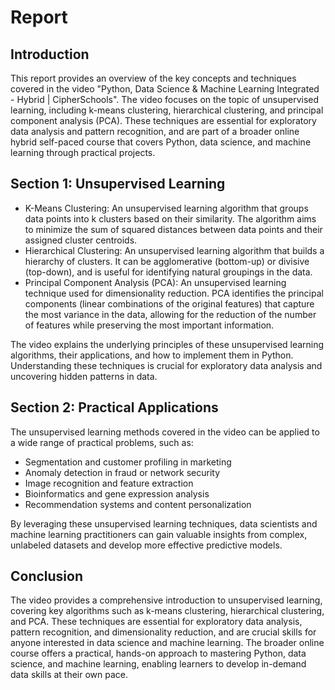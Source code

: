 # Report

## Introduction
This report provides an overview of the key concepts and techniques covered in the video "Python, Data Science & Machine Learning Integrated - Hybrid | CipherSchools". The video focuses on the topic of unsupervised learning, including k-means clustering, hierarchical clustering, and principal component analysis (PCA). These techniques are essential for exploratory data analysis and pattern recognition, and are part of a broader online hybrid self-paced course that covers Python, data science, and machine learning through practical projects.

## Section 1: Unsupervised Learning
- K-Means Clustering: An unsupervised learning algorithm that groups data points into k clusters based on their similarity. The algorithm aims to minimize the sum of squared distances between data points and their assigned cluster centroids.
- Hierarchical Clustering: An unsupervised learning algorithm that builds a hierarchy of clusters. It can be agglomerative (bottom-up) or divisive (top-down), and is useful for identifying natural groupings in the data.
- Principal Component Analysis (PCA): An unsupervised learning technique used for dimensionality reduction. PCA identifies the principal components (linear combinations of the original features) that capture the most variance in the data, allowing for the reduction of the number of features while preserving the most important information.

The video explains the underlying principles of these unsupervised learning algorithms, their applications, and how to implement them in Python. Understanding these techniques is crucial for exploratory data analysis and uncovering hidden patterns in data.

## Section 2: Practical Applications
The unsupervised learning methods covered in the video can be applied to a wide range of practical problems, such as:
- Segmentation and customer profiling in marketing
- Anomaly detection in fraud or network security
- Image recognition and feature extraction
- Bioinformatics and gene expression analysis
- Recommendation systems and content personalization

By leveraging these unsupervised learning techniques, data scientists and machine learning practitioners can gain valuable insights from complex, unlabeled datasets and develop more effective predictive models.

## Conclusion
The video provides a comprehensive introduction to unsupervised learning, covering key algorithms such as k-means clustering, hierarchical clustering, and PCA. These techniques are essential for exploratory data analysis, pattern recognition, and dimensionality reduction, and are crucial skills for anyone interested in data science and machine learning. The broader online course offers a practical, hands-on approach to mastering Python, data science, and machine learning, enabling learners to develop in-demand data skills at their own pace.